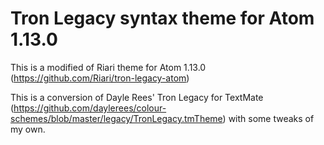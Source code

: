# Tron Legacy syntax theme for Atom 1.13.0

This is a modified of Riari theme for Atom 1.13.0
(https://github.com/Riari/tron-legacy-atom)

This is a conversion of Dayle Rees' Tron Legacy for TextMate (https://github.com/daylerees/colour-schemes/blob/master/legacy/TronLegacy.tmTheme) with some tweaks of my own.
